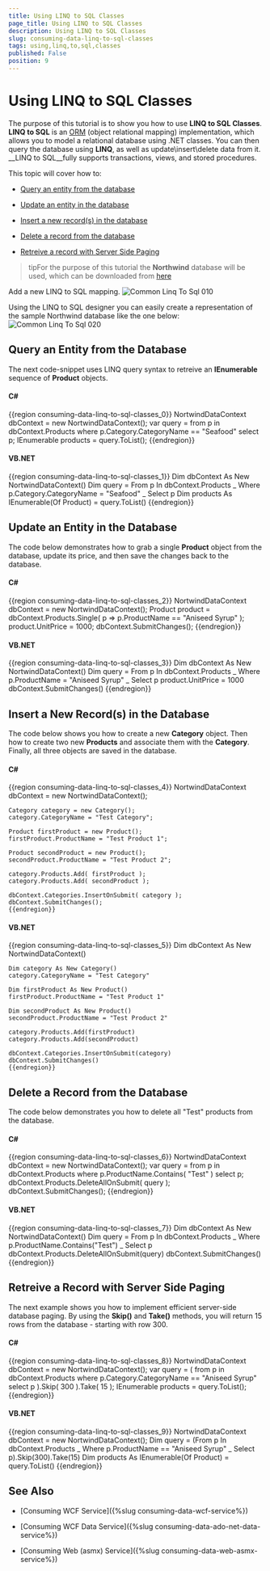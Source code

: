 ```yaml
---
title: Using LINQ to SQL Classes
page_title: Using LINQ to SQL Classes
description: Using LINQ to SQL Classes
slug: consuming-data-linq-to-sql-classes
tags: using,linq,to,sql,classes
published: False
position: 9
---
```


# Using LINQ to SQL Classes



The purpose of this tutorial is to show you how to use __LINQ to SQL Classes__. __LINQ to SQL__ is an [ORM](http://en.wikipedia.org/wiki/Object-relational_mapping) (object relational mapping) implementation, which allows you to model a relational database using .NET classes. You can then query the database using __LINQ__, as well as update\insert\delete data from it. __LINQ to SQL__fully supports transactions, views, and stored procedures.

This topic will cover how to:

* [Query an entity from the database](#Query_an_Entity_from_the_Database)

* [Update an entity in the database](#Update_an_Entity_in_the_Database)

* [Insert a new record(s) in the database](#Insert_a_New_Record(s)_in_the_Database)

* [Delete a record from the database](#Delete_a_Record_from_the_Database)

* [Retreive a record with Server Side Paging](#Retreive_a_Records_with_Server_Side_Paging)

>tipFor the purpose of this tutorial the __Northwind__ database will be used, which can be downloaded from [here](http://www.microsoft.com/downloads/details.aspx?FamilyID=06616212-0356-46A0-8DA2-EEBC53A68034&displaylang=en)

Add a new LINQ to SQL mapping.
![Common Linq To Sql 010](images/Common_LinqToSql_010.png)

Using the LINQ to SQL designer you can easily create a representation of the sample Northwind database like the one below:
![Common Linq To Sql 020](images/Common_LinqToSql_020.png)

## Query an Entity from the Database

The next code-snippet uses LINQ query syntax to retreive an __IEnumerable__ sequence of __Product__ objects.

#### __C#__

{{region consuming-data-linq-to-sql-classes_0}}
	NortwindDataContext dbContext = new NortwindDataContext();
	var query = from p in dbContext.Products
	               where p.Category.CategoryName == "Seafood"
	               select p;
	IEnumerable<Product> products = query.ToList();
	{{endregion}}



#### __VB.NET__

{{region consuming-data-linq-to-sql-classes_1}}
	Dim dbContext As New NortwindDataContext()
	Dim query = From p In dbContext.Products _
	    Where p.Category.CategoryName = "Seafood" _
	    Select p
	Dim products As IEnumerable(Of Product) = query.ToList()
	{{endregion}}



## Update an Entity in the Database

The code below demonstrates how to grab a single __Product__ object from the database, update its price, and then save the changes back to the database.

#### __C#__

{{region consuming-data-linq-to-sql-classes_2}}
	NortwindDataContext dbContext = new NortwindDataContext();
	Product product = dbContext.Products.Single( p => p.ProductName == "Aniseed Syrup" );
	product.UnitPrice = 1000;
	dbContext.SubmitChanges();
	{{endregion}}



#### __VB.NET__

{{region consuming-data-linq-to-sql-classes_3}}
	Dim dbContext As New NortwindDataContext()
	Dim query = From p In dbContext.Products _
	            Where p.ProductName = "Aniseed Syrup" _
	            Select p
	product.UnitPrice = 1000
	dbContext.SubmitChanges()
	{{endregion}}



## Insert a New Record(s) in the Database

The code below shows you how to create a new __Category__ object. Then how to create two new __Products__ and associate them with the __Category__. Finally, all three objects are saved in the database.

#### __C#__

{{region consuming-data-linq-to-sql-classes_4}}
	NortwindDataContext dbContext = new NortwindDataContext();
	
	Category category = new Category();
	category.CategoryName = "Test Category";
	
	Product firstProduct = new Product();
	firstProduct.ProductName = "Test Product 1";
	
	Product secondProduct = new Product();
	secondProduct.ProductName = "Test Product 2";
	
	category.Products.Add( firstProduct );
	category.Products.Add( secondProduct );
	
	dbContext.Categories.InsertOnSubmit( category );
	dbContext.SubmitChanges();
	{{endregion}}



#### __VB.NET__

{{region consuming-data-linq-to-sql-classes_5}}
	Dim dbContext As New NortwindDataContext()
	
	Dim category As New Category()
	category.CategoryName = "Test Category"
	
	Dim firstProduct As New Product()
	firstProduct.ProductName = "Test Product 1"
	
	Dim secondProduct As New Product()
	secondProduct.ProductName = "Test Product 2"
	
	category.Products.Add(firstProduct)
	category.Products.Add(secondProduct)
	
	dbContext.Categories.InsertOnSubmit(category)
	dbContext.SubmitChanges()
	{{endregion}}



## Delete a Record from the Database

The code below demonstrates you how to delete all "Test" products from the database.

#### __C#__

{{region consuming-data-linq-to-sql-classes_6}}
	NortwindDataContext dbContext = new NortwindDataContext();
	var query = from p in dbContext.Products
	            where p.ProductName.Contains( "Test" )
	            select p;
	dbContext.Products.DeleteAllOnSubmit( query );
	dbContext.SubmitChanges();
	{{endregion}}



#### __VB.NET__

{{region consuming-data-linq-to-sql-classes_7}}
	Dim dbContext As New NortwindDataContext()
	Dim query = From p In dbContext.Products _
	    Where p.ProductName.Contains("Test") _
	    Select p
	dbContext.Products.DeleteAllOnSubmit(query)
	dbContext.SubmitChanges()
	{{endregion}}



## Retreive a Record with Server Side Paging

The next example shows you how to implement efficient server-side database paging. By using the __Skip()__ and __Take()__ methods, you will return 15 rows from the database - starting with row 300.

#### __C#__

{{region consuming-data-linq-to-sql-classes_8}}
	NortwindDataContext dbContext = new NortwindDataContext();
	var query = ( from p in dbContext.Products
	              where p.Category.CategoryName == "Aniseed Syrup"
	              select p ).Skip( 300 ).Take( 15 );
	IEnumerable<Product> products = query.ToList();
	{{endregion}}



#### __VB.NET__

{{region consuming-data-linq-to-sql-classes_9}}
	NortwindDataContext dbContext = new NortwindDataContext();
	Dim query = (From p In dbContext.Products _
	            Where p.ProductName == "Aniseed Syrup" _
	            Select p).Skip(300).Take(15)
	Dim products As IEnumerable(Of Product) = query.ToList()
	{{endregion}}



## See Also

 * [Consuming WCF Service]({%slug consuming-data-wcf-service%})

 * [Consuming WCF Data Service]({%slug consuming-data-ado-net-data-service%})

 * [Consuming Web (asmx) Service]({%slug consuming-data-web-asmx-service%})

